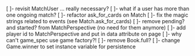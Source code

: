 [ ]- revisit MatchUser ... really necessary?
[ ]- what if a user has more than one ongoing match?
[ ]- refactor ask_for_cards on Match
[ ]- fix the magic strings related to events (see Match.ask_for_cards)
[ ]- remove pending? and started? from MatchPerspective (no need for them anymore)
[ ]- add player id to MatchPerspective and put in data attribute on page
[ ]- why can't game_spec use game factory?!
[ ]- remove Book.full?
[ ]- change Game.winner to set instance variable for persistence
